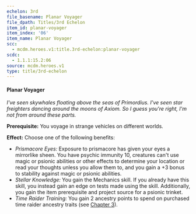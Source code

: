 ```yaml
---
echelon: 3rd
file_basename: Planar Voyager
file_dpath: Titles/3rd Echelon
item_id: planar-voyager
item_index: '06'
item_name: Planar Voyager
scc:
  - mcdm.heroes.v1:title.3rd-echelon:planar-voyager
scdc:
  - 1.1.1:15.2:06
source: mcdm.heroes.v1
type: title/3rd-echelon
---
```


#### Planar Voyager

*I've seen skywhales floating above the seas of Primordius. I've seen star freighters dancing around the moons of Axiom. So I guess you're right, I'm not from around these parts.*

**Prerequisite:** You voyage in strange vehicles on different worlds.

**Effect:** Choose one of the following benefits:

- *Prismacore Eyes:* Exposure to prismacore has given your eyes a mirrorlike sheen. You have psychic immunity 10, creatures can't use magic or psionic abilities or other effects to determine your location or read your thoughts unless you allow them to, and you gain a +3 bonus to stability against magic or psionic abilities.
- *Stellar Knowledge:* You gain the Mechanics skill. If you already have this skill, you instead gain an edge on tests made using the skill. Additionally, you gain the item prerequisite and project source for a psionic trinket.
- *Time Raider Training:* You gain 2 ancestry points to spend on purchased time raider ancestry traits (see [Chapter 3](#page-35-0)).
